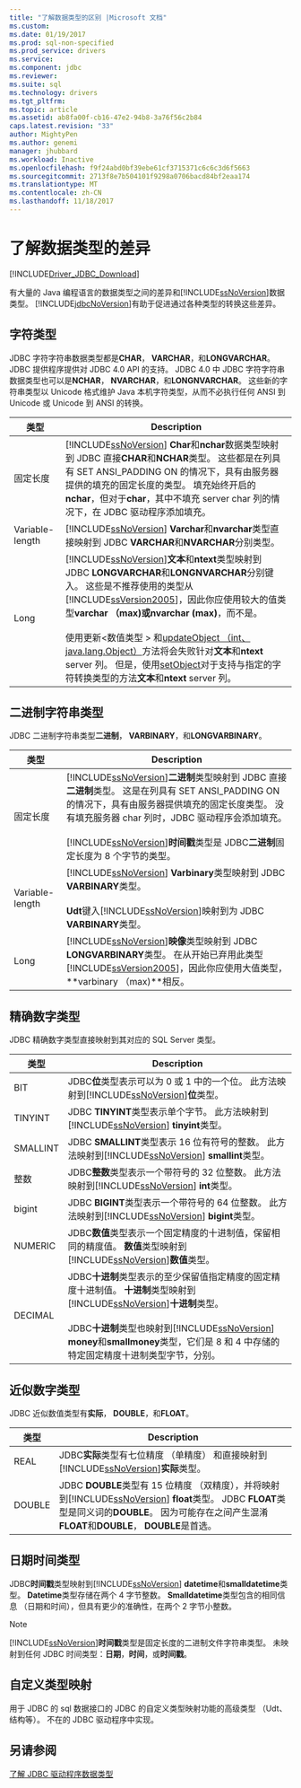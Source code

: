 ```yaml
---
title: "了解数据类型的区别 |Microsoft 文档"
ms.custom: 
ms.date: 01/19/2017
ms.prod: sql-non-specified
ms.prod_service: drivers
ms.service: 
ms.component: jdbc
ms.reviewer: 
ms.suite: sql
ms.technology: drivers
ms.tgt_pltfrm: 
ms.topic: article
ms.assetid: ab8fa00f-cb16-47e2-94b8-3a76f56c2b84
caps.latest.revision: "33"
author: MightyPen
ms.author: genemi
manager: jhubbard
ms.workload: Inactive
ms.openlocfilehash: f9f24abd0bf39ebe61cf3715371c6c6c3d6f5663
ms.sourcegitcommit: 2713f8e7b504101f9298a0706bacd84bf2eaa174
ms.translationtype: MT
ms.contentlocale: zh-CN
ms.lasthandoff: 11/18/2017
---
```

# <a name="understanding-data-type-differences"></a>了解数据类型的差异
[!INCLUDE[Driver_JDBC_Download](../../includes/driver_jdbc_download.md)]

  有大量的 Java 编程语言的数据类型之间的差异和[!INCLUDE[ssNoVersion](../../includes/ssnoversion_md.md)]数据类型。 [!INCLUDE[jdbcNoVersion](../../includes/jdbcnoversion_md.md)]有助于促进通过各种类型的转换这些差异。  
  
## <a name="character-types"></a>字符类型  
 JDBC 字符字符串数据类型都是**CHAR**， **VARCHAR**，和**LONGVARCHAR**。 JDBC 提供程序提供对 JDBC 4.0 API 的支持。 JDBC 4.0 中 JDBC 字符字符串数据类型也可以是**NCHAR**， **NVARCHAR**，和**LONGNVARCHAR**。 这些新的字符串类型以 Unicode 格式维护 Java 本机字符类型，从而不必执行任何 ANSI 到 Unicode 或 Unicode 到 ANSI 的转换。  
  
|类型|Description|  
|----------|-----------------|  
|固定长度|[!INCLUDE[ssNoVersion](../../includes/ssnoversion_md.md)] **Char**和**nchar**数据类型映射到 JDBC 直接**CHAR**和**NCHAR**类型。 这些都是在列具有 SET ANSI_PADDING ON 的情况下，具有由服务器提供的填充的固定长度的类型。 填充始终开启的**nchar**，但对于**char**，其中不填充 server char 列的情况下，在 JDBC 驱动程序添加填充。|  
|Variable-length|[!INCLUDE[ssNoVersion](../../includes/ssnoversion_md.md)] **Varchar**和**nvarchar**类型直接映射到 JDBC **VARCHAR**和**NVARCHAR**分别类型。|  
|Long|[!INCLUDE[ssNoVersion](../../includes/ssnoversion_md.md)]**文本**和**ntext**类型映射到 JDBC **LONGVARCHAR**和**LONGNVARCHAR**分别键入。 这些是不推荐使用的类型从[!INCLUDE[ssVersion2005](../../includes/ssversion2005_md.md)]，因此你应使用较大的值类型**varchar （max)**或**nvarchar (max)**，而不是。<br /><br /> 使用更新\<数值类型 > 和[updateObject （int、 java.lang.Object）](../../connect/jdbc/reference/updateobject-method-int-java-lang-object.md)方法将会失败针对**文本**和**ntext** server 列。 但是，使用[setObject](../../connect/jdbc/reference/setobject-method-sqlserverpreparedstatement.md)对于支持与指定的字符转换类型的方法**文本**和**ntext** server 列。|  
  
## <a name="binary-string-types"></a>二进制字符串类型  
 JDBC 二进制字符串类型**二进制**， **VARBINARY**，和**LONGVARBINARY**。  
  
|类型|Description|  
|----------|-----------------|  
|固定长度|[!INCLUDE[ssNoVersion](../../includes/ssnoversion_md.md)]**二进制**类型映射到 JDBC 直接**二进制**类型。 这是在列具有 SET ANSI_PADDING ON 的情况下，具有由服务器提供填充的固定长度类型。 没有填充服务器 char 列时，JDBC 驱动程序会添加填充。<br /><br /> [!INCLUDE[ssNoVersion](../../includes/ssnoversion_md.md)]**时间戳**类型是 JDBC**二进制**固定长度为 8 个字节的类型。|  
|Variable-length|[!INCLUDE[ssNoVersion](../../includes/ssnoversion_md.md)] **Varbinary**类型映射到 JDBC **VARBINARY**类型。<br /><br /> **Udt**键入[!INCLUDE[ssNoVersion](../../includes/ssnoversion_md.md)]映射到为 JDBC **VARBINARY**类型。|  
|Long|[!INCLUDE[ssNoVersion](../../includes/ssnoversion_md.md)]**映像**类型映射到 JDBC **LONGVARBINARY**类型。 在从开始已弃用此类型[!INCLUDE[ssVersion2005](../../includes/ssversion2005_md.md)]，因此你应使用大值类型， **varbinary （max)**相反。|  
  
## <a name="exact-numeric-types"></a>精确数字类型  
 JDBC 精确数字类型直接映射到其对应的 SQL Server 类型。  
  
|类型|Description|  
|----------|-----------------|  
|BIT|JDBC**位**类型表示可以为 0 或 1 中的一个位。 此方法映射到[!INCLUDE[ssNoVersion](../../includes/ssnoversion_md.md)]**位**类型。|  
|TINYINT|JDBC **TINYINT**类型表示单个字节。 此方法映射到[!INCLUDE[ssNoVersion](../../includes/ssnoversion_md.md)] **tinyint**类型。|  
|SMALLINT|JDBC **SMALLINT**类型表示 16 位有符号的整数。 此方法映射到[!INCLUDE[ssNoVersion](../../includes/ssnoversion_md.md)] **smallint**类型。|  
|整数|JDBC**整数**类型表示一个带符号的 32 位整数。 此方法映射到[!INCLUDE[ssNoVersion](../../includes/ssnoversion_md.md)] **int**类型。|  
|bigint|JDBC **BIGINT**类型表示一个带符号的 64 位整数。 此方法映射到[!INCLUDE[ssNoVersion](../../includes/ssnoversion_md.md)] **bigint**类型。|  
|NUMERIC|JDBC**数值**类型表示一个固定精度的十进制值，保留相同的精度值。 **数值**类型映射到[!INCLUDE[ssNoVersion](../../includes/ssnoversion_md.md)]**数值**类型。|  
|DECIMAL|JDBC**十进制**类型表示的至少保留值指定精度的固定精度十进制值。 **十进制**类型映射到[!INCLUDE[ssNoVersion](../../includes/ssnoversion_md.md)]**十进制**类型。<br /><br /> JDBC**十进制**类型也映射到[!INCLUDE[ssNoVersion](../../includes/ssnoversion_md.md)] **money**和**smallmoney**类型，它们是 8 和 4 中存储的特定固定精度十进制类型字节，分别。|  
  
## <a name="approximate-numeric-types"></a>近似数字类型  
 JDBC 近似数值类型有**实际**， **DOUBLE**，和**FLOAT**。  
  
|类型|Description|  
|----------|-----------------|  
|REAL|JDBC**实际**类型有七位精度 （单精度） 和直接映射到[!INCLUDE[ssNoVersion](../../includes/ssnoversion_md.md)]**实际**类型。|  
|DOUBLE|JDBC **DOUBLE**类型有 15 位精度 （双精度），并将映射到[!INCLUDE[ssNoVersion](../../includes/ssnoversion_md.md)] **float**类型。 JDBC **FLOAT**类型是同义词的**DOUBLE**。 因为可能存在之间产生混淆**FLOAT**和**DOUBLE**， **DOUBLE**是首选。|  
  
## <a name="datetime-types"></a>日期时间类型  
 JDBC**时间戳**类型映射到[!INCLUDE[ssNoVersion](../../includes/ssnoversion_md.md)] **datetime**和**smalldatetime**类型。 **Datetime**类型存储在两个 4 字节整数。 **Smalldatetime**类型包含的相同信息 （日期和时间），但具有更少的准确性，在两个 2 字节小整数。  
  
> [!NOTE]  
>  [!INCLUDE[ssNoVersion](../../includes/ssnoversion_md.md)]**时间戳**类型是固定长度的二进制文件字符串类型。 未映射到任何 JDBC 时间类型：**日期**，**时间**，或**时间戳**。  
  
## <a name="custom-type-mapping"></a>自定义类型映射  
 用于 JDBC 的 sql 数据接口的 JDBC 的自定义类型映射功能的高级类型 （Udt、 结构等）。 不在的 JDBC 驱动程序中实现。  
  
## <a name="see-also"></a>另请参阅  
 [了解 JDBC 驱动程序数据类型](../../connect/jdbc/understanding-the-jdbc-driver-data-types.md)  
  
  
